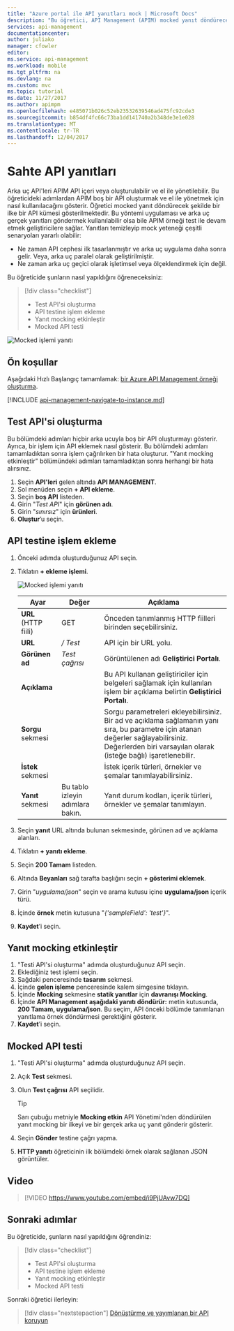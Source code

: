 ```yaml
---
title: "Azure portal ile API yanıtları mock | Microsoft Docs"
description: "Bu öğretici, API Management (APIM) mocked yanıt döndürecek şekilde bir API üzerine bir ilke ayarlamak için nasıl kullanılacağını gösterir. Uygulama ve API Management örneği durumda arka uç test ile devam etmek için bu yöntemi endables geliştiriciler gerçek yanıtları göndermek kullanılabilir değil."
services: api-management
documentationcenter: 
author: juliako
manager: cfowler
editor: 
ms.service: api-management
ms.workload: mobile
ms.tgt_pltfrm: na
ms.devlang: na
ms.custom: mvc
ms.topic: tutorial
ms.date: 11/27/2017
ms.author: apimpm
ms.openlocfilehash: e485071b026c52eb23532639546ad475fc92cde3
ms.sourcegitcommit: b854df4fc66c73ba1dd141740a2b348de3e1e028
ms.translationtype: MT
ms.contentlocale: tr-TR
ms.lasthandoff: 12/04/2017
---
```

# <a name="mock-api-responses"></a>Sahte API yanıtları

Arka uç API'leri APIM API içeri veya oluşturulabilir ve el ile yönetilebilir. Bu öğreticideki adımlardan APIM boş bir API oluşturmak ve el ile yönetmek için nasıl kullanılacağını gösterir. Öğretici mocked yanıt döndürecek şekilde bir ilke bir API kümesi gösterilmektedir. Bu yöntemi uygulaması ve arka uç gerçek yanıtları göndermek kullanılabilir olsa bile APIM örneği test ile devam etmek geliştiricilere sağlar. Yanıtları temizleyip mock yeteneği çeşitli senaryoları yararlı olabilir:

+ Ne zaman API cephesi ilk tasarlanmıştır ve arka uç uygulama daha sonra gelir. Veya, arka uç paralel olarak geliştirilmiştir.
+ Ne zaman arka uç geçici olarak işletimsel veya ölçeklendirmek için değil.

Bu öğreticide şunların nasıl yapıldığını öğreneceksiniz:

> [!div class="checklist"]
> * Test API'si oluşturma 
> * API testine işlem ekleme
> * Yanıt mocking etkinleştir
> * Mocked API testi

![Mocked işlemi yanıtı](./media/mock-api-responses/mock-api-responses01.png)

## <a name="prerequisites"></a>Ön koşullar

Aşağıdaki Hızlı Başlangıç tamamlamak: [bir Azure API Management örneği oluşturma](get-started-create-service-instance.md).

[!INCLUDE [api-management-navigate-to-instance.md](../../includes/api-management-navigate-to-instance.md)]

## <a name="create-a-test-api"></a>Test API'si oluşturma 

Bu bölümdeki adımları hiçbir arka ucuyla boş bir API oluşturmayı gösterir. Ayrıca, bir işlem için API eklemek nasıl gösterir. Bu bölümdeki adımları tamamladıktan sonra işlem çağrılırken bir hata oluşturur. "Yanıt mocking etkinleştir" bölümündeki adımları tamamladıktan sonra herhangi bir hata alırsınız.

1. Seçin **API'leri** gelen altında **API MANAGEMENT**.
2. Sol menüden seçin **+ API ekleme**.
3. Seçin **boş API** listeden.
4. Girin "*Test API*" için **görünen adı**.
5. Girin "*sınırsız*" için **ürünleri**.
6. **Oluştur**’u seçin.

## <a name="add-an-operation-to-the-test-api"></a>API testine işlem ekleme

1. Önceki adımda oluşturduğunuz API seçin.
2. Tıklatın **+ ekleme işlemi**.

    ![Mocked işlemi yanıtı](./media/mock-api-responses/mock-api-responses02.png)

    |Ayar|Değer|Açıklama|
    |---|---|---|
    |**URL** (HTTP fiili)|GET|Önceden tanımlanmış HTTP fiilleri birinden seçebilirsiniz.|
    |**URL** |*/ Test*|API için bir URL yolu. |
    |**Görünen ad**|*Test çağrısı*|Görüntülenen adı **Geliştirici Portalı**.|
    |**Açıklama**||Bu API kullanan geliştiriciler için belgeleri sağlamak için kullanılan işlem bir açıklama belirtin **Geliştirici Portalı**.|
    |**Sorgu** sekmesi||Sorgu parametreleri ekleyebilirsiniz. Bir ad ve açıklama sağlamanın yanı sıra, bu parametre için atanan değerler sağlayabilirsiniz. Değerlerden biri varsayılan olarak (isteğe bağlı) işaretlenebilir.|
    |**İstek** sekmesi||İstek içerik türleri, örnekler ve şemalar tanımlayabilirsiniz. |
    |**Yanıt** sekmesi|Bu tablo izleyin adımlara bakın.|Yanıt durum kodları, içerik türleri, örnekler ve şemalar tanımlayın.|

3. Seçin **yanıt** URL altında bulunan sekmesinde, görünen ad ve açıklama alanları.
4. Tıklatın **+ yanıtı ekleme**.
5. Seçin **200 Tamam** listeden.
6. Altında **Beyanları** sağ tarafta başlığını seçin **+ gösterimi eklemek**.
7. Girin "*uygulama/json*" seçin ve arama kutusu içine **uygulama/json** içerik türü.
8. İçinde **örnek** metin kutusuna "*{'sampleField': 'test'}*".
9. **Kaydet**’i seçin.

## <a name="enable-response-mocking"></a>Yanıt mocking etkinleştir

1. "Testi API'si oluşturma" adımda oluşturduğunuz API seçin.
2. Eklediğiniz test işlemi seçin.
2. Sağdaki penceresinde **tasarım** sekmesi.
3. İçinde **gelen işleme** penceresinde kalem simgesine tıklayın.
4. İçinde **Mocking** sekmesine **statik yanıtlar** için **davranışı Mocking**.
5. İçinde **API Management aşağıdaki yanıtı döndürür:** metin kutusunda, **200 Tamam, uygulama/json**. Bu seçim, API önceki bölümde tanımlanan yanıtlama örnek döndürmesi gerektiğini gösterir.
6. **Kaydet**’i seçin.

## <a name="test-the-mocked-api"></a>Mocked API testi

1. "Testi API'si oluşturma" adımda oluşturduğunuz API seçin.
2. Açık **Test** sekmesi.
3. Olun **Test çağrısı** API seçilidir.

    > [!TIP]
    > Sarı çubuğu metniyle **Mocking etkin** API Yönetimi'nden döndürülen yanıt mocking bir ilkeyi ve bir gerçek arka uç yanıt gönderir gösterir.

3. Seçin **Gönder** testine çağrı yapma.
4. **HTTP yanıtı** öğreticinin ilk bölümdeki örnek olarak sağlanan JSON görüntüler.

## <a name="video"></a>Video

> [!VIDEO https://www.youtube.com/embed/i9PjUAvw7DQ]
> 
> 

## <a name="next-steps"></a>Sonraki adımlar
Bu öğreticide, şunların nasıl yapıldığını öğrendiniz:

> [!div class="checklist"]
> * Test API'si oluşturma
> * API testine işlem ekleme
> * Yanıt mocking etkinleştir
> * Mocked API testi

Sonraki öğretici ilerleyin:

> [!div class="nextstepaction"]
> [Dönüştürme ve yayımlanan bir API koruyun](transform-api.md)
